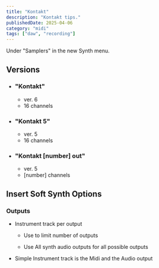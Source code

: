 ```yaml
---
title: "Kontakt"
description: "Kontakt tips."
publishedDate: 2025-04-06
category: "midi"
tags: ["daw", "recording"]
---
```


Under "Samplers" in the new Synth menu.

## Versions

- ### "Kontakt"

    - ver. 6
     - 16 channels

- ### "Kontakt 5"

    - ver. 5
     - 16 channels

- ### "Kontakt [number] out"

    - ver. 5
     - [number] channels

## Insert Soft Synth Options

### Outputs

- Instrument track per output

    - Use to limit number of outputs

    - Use All synth audio outputs for all possible outputs

- Simple Instrument track is the Midi and the Audio output